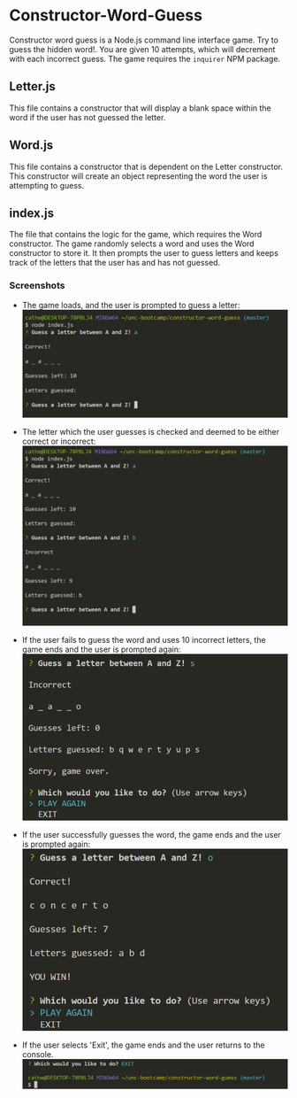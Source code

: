 # Constructor-Word-Guess

Constructor word guess is a Node.js command line interface game. Try to guess the hidden word!. You are given 10 attempts, which will decrement with each incorrect guess. The game requires the `inquirer` NPM package.

## Letter.js 

This file contains a constructor that will display a blank space within the word if the user has not guessed the letter.

## Word.js

This file contains a constructor that is dependent on the Letter constructor. This constructor will create an object representing the word the user is attempting to guess.

## index.js

The file that contains the logic for the game, which requires the Word constructor. The game randomly selects a word and uses the Word constructor to store it. It then prompts the user to guess letters and keeps track of the letters that the user has and has not guessed.

### Screenshots

* The game loads, and the user is prompted to guess a letter:
![](images/screenshot18.png)

* The letter which the user guesses is checked and deemed to be either correct or incorrect:
![](images/screenshot19.png)

* If the user fails to guess the word and uses 10 incorrect letters, the game ends and the user is prompted again:
![](images/screenshot20.png)

* If the user successfully guesses the word, the game ends and the user is prompted again:
![](images/screenshot21.png)

* If the user selects 'Exit', the game ends and the user returns to the console.
![](images/screenshot22.png)

